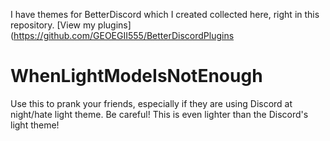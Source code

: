 I have themes for BetterDiscord which I created collected here, right in this repository. [View my plugins](https://github.com/GEOEGII555/BetterDiscordPlugins
# WhenLightModeIsNotEnough
Use this to prank your friends, especially if they are using Discord at night/hate light theme. Be careful! This is even lighter than the Discord's light theme!
